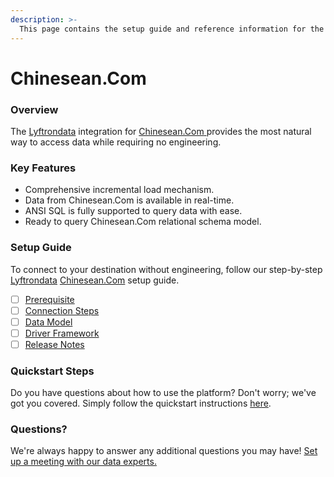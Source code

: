 ```yaml
---
description: >-
  This page contains the setup guide and reference information for the Chinesean.Com source connector.
---
```


# Chinesean.Com

### Overview

The [Lyftrondata](https://www.lyftrondata.com/) integration for [Chinesean.Com](https://www.lyftrondata.com/integration/chinesean.com/)[ ](https://www.lyftrondata.com/integration/chinesean.com/)provides the most natural way to access data while requiring no engineering.

### Key Features

* Comprehensive incremental load mechanism.
* Data from Chinesean.Com is available in real-time.&#x20;
* ANSI SQL is fully supported to query data with ease.
* Ready to query Chinesean.Com relational schema model.

### Setup Guide

To connect to your destination without engineering, follow our step-by-step [Lyftrondata](https://www.lyftrondata.com/)  [Chinesean.Com](https://www.lyftrondata.com/integration/chinesean.com/) setup guide.

* [ ] [Prerequisite](../../marketing-analytics/chinesean.com/prerequisite.md)
* [ ] [Connection Steps](../../marketing-analytics/chinesean.com/connection-steps.md)
* [ ] [Data Model](../../marketing-analytics/chinesean.com/data-model/)
* [ ] [Driver Framework](../../marketing-analytics/chinesean.com/driver-framework/)
* [ ] [Release Notes](../../marketing-analytics/chinesean.com/release-notes.md)

### Quickstart Steps

Do you have questions about how to use the platform? Don't worry; we've got you covered. Simply follow the quickstart instructions [here](../../../quickstart-steps.md).

### Questions? <a href="#questions" id="questions"></a>

We're always happy to answer any additional questions you may have! [Set up a meeting with our data experts.](https://www.lyftrondata.com/book-a-meeting/)

